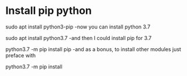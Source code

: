 # Install pip python 
sudo apt install python3-pip
-now you can install python 3.7

sudo apt install python3.7
-and then I could install pip for 3.7

python3.7 -m pip install pip
-and as a bonus, to install other modules just preface with

python3.7 -m pip install <module>


